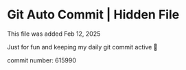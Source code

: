 # Git Auto Commit | Hidden File

This file was added Feb 12, 2025

Just for fun and keeping my daily git commit active 🤪

commit number: 615990
